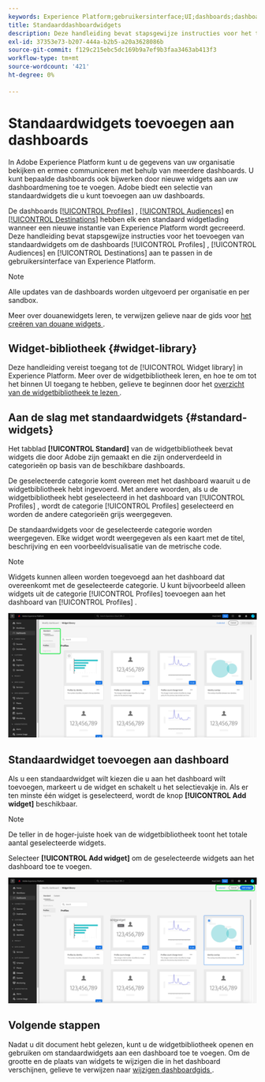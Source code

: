 ```yaml
---
keywords: Experience Platform;gebruikersinterface;UI;dashboards;dashboard;profielen;segmenten;bestemmingen;licentiegebruik
title: Standaarddashboardwidgets
description: Deze handleiding bevat stapsgewijze instructies voor het toevoegen van standaardwidgets aan uw Adobe Experience Platform-dashboards.
exl-id: 37353e73-b207-444a-b2b5-a20a3628086b
source-git-commit: f129c215ebc5dc169b9a7ef9b3faa3463ab413f3
workflow-type: tm+mt
source-wordcount: '421'
ht-degree: 0%

---
```


# Standaardwidgets toevoegen aan dashboards

In Adobe Experience Platform kunt u de gegevens van uw organisatie bekijken en ermee communiceren met behulp van meerdere dashboards. U kunt bepaalde dashboards ook bijwerken door nieuwe widgets aan uw dashboardmening toe te voegen. Adobe biedt een selectie van standaardwidgets die u kunt toevoegen aan uw dashboards.

De dashboards [[!UICONTROL Profiles]](../guides/profiles.md#default-widgets) , [[!UICONTROL Audiences]](../guides/audiences.md#default-widgets) en [[!UICONTROL Destinations]](../guides/destinations.md#default-widgets) hebben elk een standaard widgetlading wanneer een nieuwe instantie van Experience Platform wordt gecreeerd. Deze handleiding bevat stapsgewijze instructies voor het toevoegen van standaardwidgets om de dashboards [!UICONTROL Profiles] , [!UICONTROL Audiences] en [!UICONTROL Destinations] aan te passen in de gebruikersinterface van Experience Platform.

>[!NOTE]
>
>Alle updates van de dashboards worden uitgevoerd per organisatie en per sandbox.

Meer over douanewidgets leren, te verwijzen gelieve naar de gids voor [ het creëren van douane widgets ](custom-widgets.md).

## Widget-bibliotheek {#widget-library}

Deze handleiding vereist toegang tot de [!UICONTROL Widget library] in Experience Platform. Meer over de widgetbibliotheek leren, en hoe te om tot het binnen UI toegang te hebben, gelieve te beginnen door het [ overzicht van de widgetbibliotheek te lezen ](widget-library.md).

## Aan de slag met standaardwidgets {#standard-widgets}

Het tabblad **[!UICONTROL Standard]** van de widgetbibliotheek bevat widgets die door Adobe zijn gemaakt en die zijn onderverdeeld in categorieën op basis van de beschikbare dashboards.

De geselecteerde categorie komt overeen met het dashboard waaruit u de widgetbibliotheek hebt ingevoerd. Met andere woorden, als u de widgetbibliotheek hebt geselecteerd in het dashboard van [!UICONTROL Profiles] , wordt de categorie [!UICONTROL Profiles] geselecteerd en worden de andere categorieën grijs weergegeven.

De standaardwidgets voor de geselecteerde categorie worden weergegeven. Elke widget wordt weergegeven als een kaart met de titel, beschrijving en een voorbeeldvisualisatie van de metrische code.

>[!NOTE]
>
>Widgets kunnen alleen worden toegevoegd aan het dashboard dat overeenkomt met de geselecteerde categorie. U kunt bijvoorbeeld alleen widgets uit de categorie [!UICONTROL Profiles] toevoegen aan het dashboard van [!UICONTROL Profiles] .

![ de werkruimte van de widgetbibliotheek met het Standaard benadrukte lusje en beschikbare categorieën.](../images/customization/standard-widgets.png)

## Standaardwidget toevoegen aan dashboard

Als u een standaardwidget wilt kiezen die u aan het dashboard wilt toevoegen, markeert u de widget en schakelt u het selectievakje in. Als er ten minste één widget is geselecteerd, wordt de knop **[!UICONTROL Add widget]** beschikbaar.

>[!NOTE]
>
>De teller in de hoger-juiste hoek van de widgetbibliotheek toont het totale aantal geselecteerde widgets.

Selecteer **[!UICONTROL Add widget]** om de geselecteerde widgets aan het dashboard toe te voegen.

![ De widgetbibliotheekwerkruimte met geselecteerde widget en voegt widget toe en annuleert benadrukt.](../images/customization/add-widget.png)

## Volgende stappen

Nadat u dit document hebt gelezen, kunt u de widgetbibliotheek openen en gebruiken om standaardwidgets aan een dashboard toe te voegen. Om de grootte en de plaats van widgets te wijzigen die in het dashboard verschijnen, gelieve te verwijzen naar [ wijzigen dashboardgids ](modify.md).
